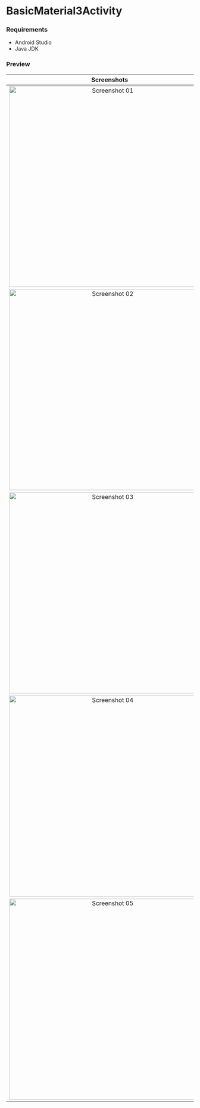 # BasicMaterial3Activity

### Requirements

- Android Studio
- Java JDK

### Preview

|           Screenshots            |
|:--------------------------------:|
| <img src="/screenshots/01.jpg" alt="Screenshot 01" width="540"> |
| <img src="/screenshots/02.jpg" alt="Screenshot 02" width="540"> |
| <img src="/screenshots/03.jpg" alt="Screenshot 03" width="540"> |
| <img src="/screenshots/04.jpg" alt="Screenshot 04" width="540"> |
| <img src="/screenshots/05.jpg" alt="Screenshot 05" width="540"> |

